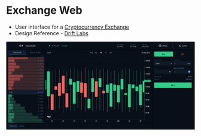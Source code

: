# Exchange Web

- User interface for a [Cryptocurrency Exchange](https://github.com/jogeshwar01/exchange)
- Design Reference - [Drift Labs](https://app.drift.trade/)

![User Interface](exchange-web.png)
